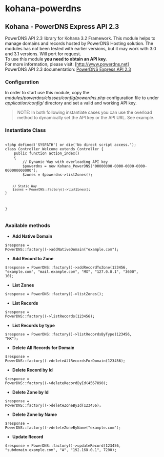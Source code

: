 kohana-powerdns
===============

## Kohana - PowerDNS Express API 2.3

PowerDNS API 2.3 library for Kohana 3.2 Framework. This module helps to manage domains and records hosted by PowerDNS Hosting solution. The modules has not been tested with earlier versions, but it may work with 3.0 and 3.1 versions. Will port for request.  
To use this module **you need to obtain an API key.**  
For more information, please visit: [http://www.powerdns.net]  
PowerDNS API 2.3 documentation: [PowerDNS Express API 2.3]  

### Configuration

In order to start use this module, copy the *modules/powerdns/classes/config/powerdns.php* configuration file to under *application/config/* directory and set a valid and working API key.

> NOTE: In both following instantiate cases you can use the overload method to dynamically set the API key or the API URL. See example.

### Instantiate Class

<code>
&lt;?php defined('SYSPATH') or die('No direct script access.');  
class Controller_Welcome extends Controller {  
	public function action_index()  
	{  
		// Dynamic Way with overloading API key  
		$powerdns = new Kohana_PowerDNS("00000000-0000-0000-0000-000000000000");  
		$zones = $powerdns->listZones();  
	  
		// Static Way  
		$zones = PowerDNS::factory()->listZones();  
	}  
}  
</code>
### Available methods

  - **Add Native Domain**
  
<code>$response = PowerDNS::factory()->addNativeDomain("example.com");</code>

  - **Add Record to Zone**
  
<code>$response = PowerDNS::factory()->addRecordToZone(123456, "example.com", "mail.example.com", "MX", "127.0.0.1", "3600", 10);</code>

  - **List Zones**
  
<code>$response = PowerDNS::factory()->listZones();</code>

  - **List Records**
  
<code>$response = PowerDNS::factory()->listRecords(123456);</code>

  - **List Records by type**
  
<code>$response = PowerDNS::factory()->listRecordsByType(123456, "MX");</code>

  - **Delete All Records for Domain**
  
<code>$response = PowerDNS::factory()->deleteAllRecordsForDomain(123456);</code>

  - **Delete Record by Id**
  
<code>$response = PowerDNS::factory()->deleteRecordById(4567890);</code>

  - **Delete Zone by Id**
  
<code>$response = PowerDNS::factory()->deleteZoneById(123456);</code>

  - **Delete Zone by Name**
  
<code>$response = PowerDNS::factory()->deleteZoneByName("example.com");</code>

  - **Update Record**

<code>$response = PowerDNS::factory()->updateRecord(123456, "subdomain.example.com", "A", "192.168.0.1", 7200);</code>


  [http://www.powerdns.net]: http://www.powerdns.net
  [PowerDNS Express API 2.3]: https://www.powerdns.net/inc/pdf/PowerDNS%20Express%20API%202.3.pdf

